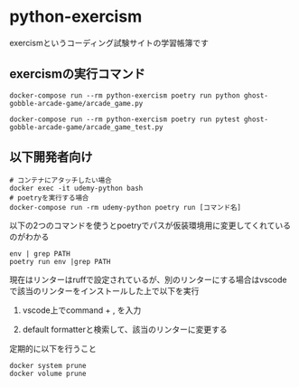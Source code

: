 # python-exercism

exercismというコーディング試験サイトの学習帳簿です

## exercismの実行コマンド

~~~
docker-compose run --rm python-exercism poetry run python ghost-gobble-arcade-game/arcade_game.py

docker-compose run --rm python-exercism poetry run pytest ghost-gobble-arcade-game/arcade_game_test.py
~~~


## 以下開発者向け

~~~
# コンテナにアタッチしたい場合
docker exec -it udemy-python bash
# poetryを実行する場合
docker-compose run -rm udemy-python poetry run [コマンド名]
~~~

以下の2つのコマンドを使うとpoetryでパスが仮装環境用に変更してくれているのがわかる
~~~
env | grep PATH
poetry run env |grep PATH
~~~

現在はリンターはruffで設定されているが、別のリンターにする場合はvscodeで該当のリンターをインストールした上で以下を実行

1. vscode上でcommand + , を入力

2. default formatterと検索して、該当のリンターに変更する

定期的に以下を行うこと

~~~
docker system prune
docker volume prune
~~~